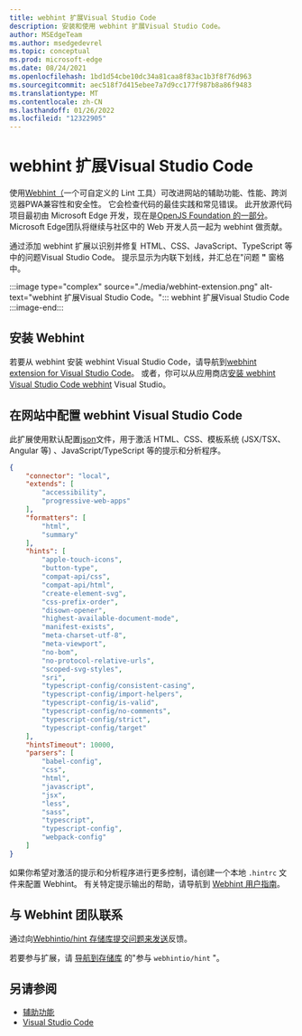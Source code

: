```yaml
---
title: webhint 扩展Visual Studio Code
description: 安装和使用 webhint 扩展Visual Studio Code。
author: MSEdgeTeam
ms.author: msedgedevrel
ms.topic: conceptual
ms.prod: microsoft-edge
ms.date: 08/24/2021
ms.openlocfilehash: 1bd1d54cbe10dc34a81caa8f83ac1b3f8f76d963
ms.sourcegitcommit: aec518f7d415ebee7a7d9cc177f987b8a86f9483
ms.translationtype: MT
ms.contentlocale: zh-CN
ms.lasthandoff: 01/26/2022
ms.locfileid: "12322905"
---
```

# <a name="the-webhint-extension-for-visual-studio-code"></a>webhint 扩展Visual Studio Code

使用[Webhint（](https://webhint.io)一个可自定义的 Lint 工具）可改进网站的辅助功能、性能、跨浏览器PWA兼容性和安全性。  它会检查代码的最佳实践和常见错误。 此开放源代码项目最初由 Microsoft Edge 开发，现在是[OpenJS Foundation 的一部分](https://openjsf.org)。  Microsoft Edge团队将继续与社区中的 Web 开发人员一起为 webhint 做贡献。

通过添加 webhint 扩展以识别并修复 HTML、CSS、JavaScript、TypeScript 等中的问题Visual Studio Code。  提示显示为内联下划线，并汇总在"问题 **"** 窗格中。

:::image type="complex" source="./media/webhint-extension.png" alt-text="webhint 扩展Visual Studio Code。":::
   webhint 扩展Visual Studio Code
:::image-end:::


<!-- ====================================================================== -->
## <a name="installing-webhint"></a>安装 Webhint

若要从 webhint 安装 webhint Visual Studio Code，请导航到[webhint extension for Visual Studio Code](index.md#the-webhint-extension-for-visual-studio-code)。 <!-- in the article _Visual Studio Code overview_. -->  或者，你可以从应用商店[安装 webhint Visual Studio Code webhint](https://marketplace.visualstudio.com/items?itemName=webhint.vscode-webhint) Visual Studio。


<!-- ====================================================================== -->
## <a name="configuring-webhint-in-visual-studio-code"></a>在网站中配置 webhint Visual Studio Code

此扩展使用默认配置[json](https://github.com/webhintio/hint/blob/master/packages/configuration-development/index.json)文件，用于激活 HTML、CSS、模板系统 (JSX/TSX、Angular 等) 、JavaScript/TypeScript 等的提示和分析程序。

```json
{
    "connector": "local",
    "extends": [
        "accessibility",
        "progressive-web-apps"
    ],
    "formatters": [
        "html",
        "summary"
    ],
    "hints": [
        "apple-touch-icons",
        "button-type",
        "compat-api/css",
        "compat-api/html",
        "create-element-svg",
        "css-prefix-order",
        "disown-opener",
        "highest-available-document-mode",
        "manifest-exists",
        "meta-charset-utf-8",
        "meta-viewport",
        "no-bom",
        "no-protocol-relative-urls",
        "scoped-svg-styles",
        "sri",
        "typescript-config/consistent-casing",
        "typescript-config/import-helpers",
        "typescript-config/is-valid",
        "typescript-config/no-comments",
        "typescript-config/strict",
        "typescript-config/target"
    ],
    "hintsTimeout": 10000,
    "parsers": [
        "babel-config",
        "css",
        "html",
        "javascript",
        "jsx",
        "less",
        "sass",
        "typescript",
        "typescript-config",
        "webpack-config"
    ]
}
```

如果你希望对激活的提示和分析程序进行更多控制，请创建一个本地 `.hintrc` 文件来配置 Webhint。  有关特定提示输出的帮助，请导航到 [Webhint 用户指南](https://webhint.io/docs/user-guide/configuring-webhint/summary)。


<!-- ====================================================================== -->
## <a name="getting-in-touch-with-the-webhint-team"></a>与 Webhint 团队联系

通过向[Webhintio/hint 存储库提交问题来发送](https://github.com/webhintio/hint)反馈。 [](https://github.com/webhintio/hint/issues/new)

若要参与扩展，请 [导航到存储库](https://github.com/webhintio/hint/blob/master/packages/extension-vscode/CONTRIBUTING.md) 的"参与 `webhintio/hint` "。


<!-- ====================================================================== -->
## <a name="see-also"></a>另请参阅

*  [辅助功能](/microsoft-edge/accessibility)
*  [Visual Studio Code](/microsoft-edge/visual-studio-code/index)

